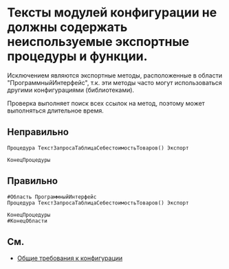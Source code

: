 # Тексты модулей конфигурации не должны содержать неиспользуемые экспортные процедуры и функции.

Исключением являются экспортные методы, расположенные в области "ПрограммныйИнтерфейс", 
т.к. эти методы часто могут использоваться другими конфигурациями (библиотеками).

Проверка выполняет поиск всех ссылок на метод, поэтому может выполняться длительное время.

## Неправильно

```bsl
Процедура ТекстЗапросаТаблицаСебестоимостьТоваров() Экспорт

КонецПроцедуры
```

## Правильно

```bsl
#Область ПрограммныйИнтерфейс
Процедура ТекстЗапросаТаблицаСебестоимостьТоваров() Экспорт

КонецПроцедуры
#КонецОбласти
```

## См.

- [Общие требования к конфигурации](https://its.1c.ru/db/v8std#content:467:hdoc)
